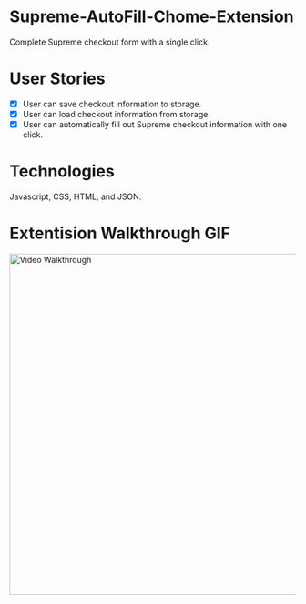# Supreme-AutoFill-Chome-Extension
 
Complete Supreme checkout form with a single click.

# User Stories

- [x] User can save checkout information to storage. 
- [x] User can load checkout information from storage. 
- [x] User can automatically fill out Supreme checkout information with one click. 

# Technologies

Javascript, CSS, HTML, and JSON. 

# Extentision Walkthrough GIF


<img src='https://media.giphy.com/media/KpRMEVYwqdGvAAdFcE/giphy.gif' title='Video Walkthrough' width='600' alt='Video Walkthrough' />
